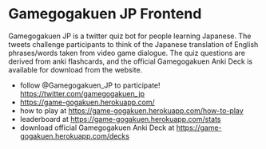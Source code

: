 # Gamegogakuen JP Frontend
Gamegogakuen JP is a twitter quiz bot for people learning Japanese. The tweets challenge participants to think of the Japanese translation of English phrases/words taken from video game dialogue. The quiz questions are derived from anki flashcards, and the official Gamegogakuen Anki Deck is available for download from the website.

- follow @Gamegogakuen_JP to participate! https://twitter.com/gamegogakuen_jp
- https://game-gogakuen.herokuapp.com/
- how to play at https://game-gogakuen.herokuapp.com/how-to-play
- leaderboard at https://game-gogakuen.herokuapp.com/stats
- download official Gamegogakuen Anki Deck at https://game-gogakuen.herokuapp.com/decks
